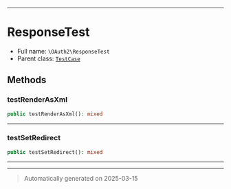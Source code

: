 ***

# ResponseTest





* Full name: `\OAuth2\ResponseTest`
* Parent class: [`TestCase`](../PHPUnit/Framework/TestCase.md)




## Methods


### testRenderAsXml



```php
public testRenderAsXml(): mixed
```












***

### testSetRedirect



```php
public testSetRedirect(): mixed
```












***


***
> Automatically generated on 2025-03-15
